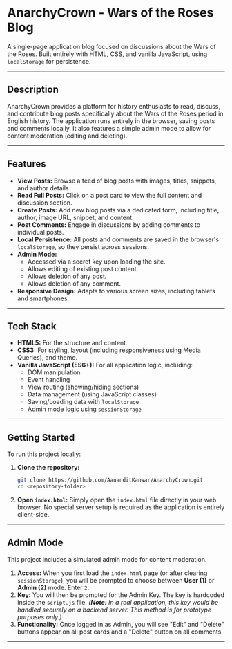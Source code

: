 # AnarchyCrown - Wars of the Roses Blog

A single-page application blog focused on discussions about the Wars of the Roses. Built entirely with HTML, CSS, and vanilla JavaScript, using `localStorage` for persistence.



---

## Description

AnarchyCrown provides a platform for history enthusiasts to read, discuss, and contribute blog posts specifically about the Wars of the Roses period in English history. The application runs entirely in the browser, saving posts and comments locally. It also features a simple admin mode to allow for content moderation (editing and deleting).

---

## Features

* **View Posts:** Browse a feed of blog posts with images, titles, snippets, and author details.
* **Read Full Posts:** Click on a post card to view the full content and discussion section.
* **Create Posts:** Add new blog posts via a dedicated form, including title, author, image URL, snippet, and content.
* **Post Comments:** Engage in discussions by adding comments to individual posts.
* **Local Persistence:** All posts and comments are saved in the browser's `localStorage`, so they persist across sessions.
* **Admin Mode:**
    * Accessed via a secret key upon loading the site.
    * Allows editing of existing post content.
    * Allows deletion of any post.
    * Allows deletion of any comment.
* **Responsive Design:** Adapts to various screen sizes, including tablets and smartphones.

---

## Tech Stack

* **HTML5:** For the structure and content.
* **CSS3:** For styling, layout (including responsiveness using Media Queries), and theme.
* **Vanilla JavaScript (ES6+):** For all application logic, including:
    * DOM manipulation
    * Event handling
    * View routing (showing/hiding sections)
    * Data management (using JavaScript classes)
    * Saving/Loading data with `localStorage`
    * Admin mode logic using `sessionStorage`

---

## Getting Started

To run this project locally:

1.  **Clone the repository:**
    ```bash
    git clone https://github.com/AananditKanwar/AnarchyCrown.git
    cd <repository-folder>
    ```
2.  **Open `index.html`:** Simply open the `index.html` file directly in your web browser. No special server setup is required as the application is entirely client-side.

---

## Admin Mode

This project includes a simulated admin mode for content moderation.

1.  **Access:** When you first load the `index.html` page (or after clearing `sessionStorage`), you will be prompted to choose between **User (1)** or **Admin (2)** mode. Enter `2`.
2.  **Key:** You will then be prompted for the Admin Key. The key is hardcoded inside the `script.js` file.
    *(**Note:** In a real application, this key would be handled securely on a backend server. This method is for prototype purposes only.)*
3.  **Functionality:** Once logged in as Admin, you will see "Edit" and "Delete" buttons appear on all post cards and a "Delete" button on all comments.

---
